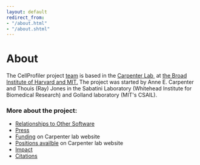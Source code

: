 ```yaml
---
layout: default
redirect_from:
- "/about.html"
- "/about.shtml"
---
```


About
=====

The CellProfiler project [team](https://personal.broadinstitute.org/anne/people.html) is based in the [Carpenter Lab ](https://personal.broadinstitute.org/anne/) at [the Broad Institute of Harvard and MIT.](http://www.broadinstitute.org/)
The project was started by Anne E. Carpenter and Thouis (Ray) Jones in the Sabatini Laboratory (Whitehead Institute for Biomedical Research) and Golland laboratory (MIT's CSAIL).

### More about the project:

-   [Relationships to Other Software](/interfaces/)
-   [Press](../press/)
-   [Funding](https://personal.broadinstitute.org/anne/funding.html) on Carpenter lab website
-   [Positions availble](https://personal.broadinstitute.org/anne/positions.html) on Carpenter lab website
-   [Impact](/impact/)
-   [Citations](/citations/)

